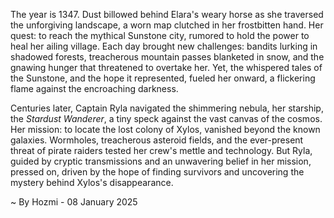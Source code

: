 
The year is 1347.  Dust billowed behind Elara's weary horse as she traversed the unforgiving landscape, a worn map clutched in her frostbitten hand.  Her quest: to reach the mythical Sunstone city, rumored to hold the power to heal her ailing village.  Each day brought new challenges: bandits lurking in shadowed forests, treacherous mountain passes blanketed in snow, and the gnawing hunger that threatened to overtake her. Yet, the whispered tales of the Sunstone, and the hope it represented, fueled her onward, a flickering flame against the encroaching darkness.

Centuries later, Captain Ryla navigated the shimmering nebula, her starship, the *Stardust Wanderer*, a tiny speck against the vast canvas of the cosmos.  Her mission: to locate the lost colony of Xylos, vanished beyond the known galaxies.  Wormholes, treacherous asteroid fields, and the ever-present threat of pirate raiders tested her crew's mettle and technology. But Ryla, guided by cryptic transmissions and an unwavering belief in her mission, pressed on, driven by the hope of finding survivors and uncovering the mystery behind Xylos's disappearance.

~ By Hozmi - 08 January 2025
